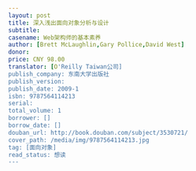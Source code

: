 ```yaml
---
layout: post
title: 深入浅出面向对象分析与设计
subtitle: 
casename: Web架构师的基本素养
author: [Brett McLaughlin,Gary Pollice,David West]
donor: 
price: CNY 98.00
translator: [O'Reilly Taiwan公司]
publish_company: 东南大学出版社
publish_version: 
publish_date: 2009-1
isbn: 9787564114213
serial: 
total_volume: 1
borrower: []
borrow_date: []
douban_url: http://book.douban.com/subject/3530721/
cover_path: /media/img/9787564114213.jpg
tag: [面向对象]
read_status: 想读
---
```

